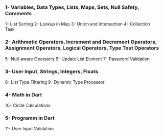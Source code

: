 ### 1- Variables, Data Types, Lists, Maps, Sets, Null Safety, Comments
1- List Sorting
2- Lookup in Map
3- Union and Intersection
4- Collection Task

### 2- Arithmetic Operators, Increment and Decrement Operators, Assignment Operators, Logical Operators, Type Test Operators
5- Null-aware Operators
6- Update List Element
7- Password Validation

### 3- User Input, Strings, Integers, Floats
8- List Type Filtering
9- Dynamic Type Processor

### 4- Math in Dart
10- Circle Calculations

### 5- Programm in Dart
11- User Input Validation


